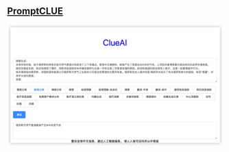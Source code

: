 ## [PromptCLUE](https://www.cluebenchmarks.com/clueai.html)
![](../../images/nlp/promote/promote_clue.jpg)